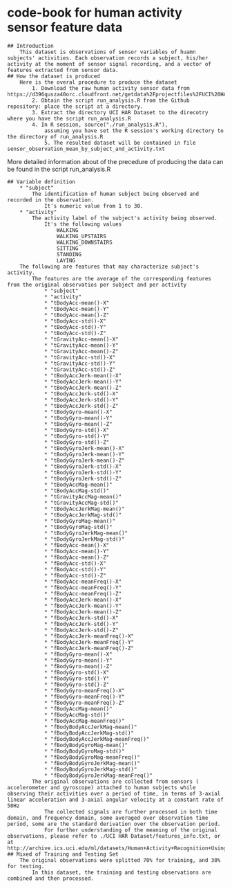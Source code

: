 # code-book for human activity sensor feature data
    ## Introduction
        This dataset is observations of sensor variables of huamn subjects' activities. Each observation records a subject, his/her activity at the moment of sensor signal recording, and a vector of features extracted from sensor data.
    ## How the dataset is produced
        Here is the overal procedure to produce the dataset
            1. Download the raw human activity sensor data from https://d396qusza40orc.cloudfront.net/getdata%2Fprojectfiles%2FUCI%20HAR%20Dataset.zip
            2. Obtain the script run_analysis.R from the Github repository: place the script at a directory.
            3. Extract the directory UCI HAR Dataset to the direcotry where you have the script run_analysis.R
            4. In R session, source("./run_analysis.R"),
                assuming you have set the R session's working directory to the directory of run_analysis.R
                5. The resulted dataset will be contained in file sensor_observation_mean_by_subject_and_activity.txt

More detailed information about of the precedure of producing the data can be found in the script run_analysis.R

    ## Variable definition
        * "subject"
            The identification of human subject being observed and recorded in the observation.
                It's numeric value from 1 to 30.
        * "activity"
            The activity label of the subject's activity being observed.
                It's the following values
                    WALKING
                    WALKING_UPSTAIRS
                    WALKING_DOWNSTAIRS
                    SITTING
                    STANDING
                    LAYING
        The following are features that may characterize subject's activity.
            The features are the average of the corresponding features from the original observatios per subject and per activity
                * "subject"
                * "activity"
                * "tBodyAcc-mean()-X"
                * "tBodyAcc-mean()-Y"
                * "tBodyAcc-mean()-Z"
                * "tBodyAcc-std()-X"
                * "tBodyAcc-std()-Y"
                * "tBodyAcc-std()-Z"
                * "tGravityAcc-mean()-X"
                * "tGravityAcc-mean()-Y"
                * "tGravityAcc-mean()-Z"
                * "tGravityAcc-std()-X"
                * "tGravityAcc-std()-Y"
                * "tGravityAcc-std()-Z"
                * "tBodyAccJerk-mean()-X"
                * "tBodyAccJerk-mean()-Y"
                * "tBodyAccJerk-mean()-Z"
                * "tBodyAccJerk-std()-X"
                * "tBodyAccJerk-std()-Y"
                * "tBodyAccJerk-std()-Z"
                * "tBodyGyro-mean()-X"
                * "tBodyGyro-mean()-Y"
                * "tBodyGyro-mean()-Z"
                * "tBodyGyro-std()-X"
                * "tBodyGyro-std()-Y"
                * "tBodyGyro-std()-Z"
                * "tBodyGyroJerk-mean()-X"
                * "tBodyGyroJerk-mean()-Y"
                * "tBodyGyroJerk-mean()-Z"
                * "tBodyGyroJerk-std()-X"
                * "tBodyGyroJerk-std()-Y"
                * "tBodyGyroJerk-std()-Z"
                * "tBodyAccMag-mean()"
                * "tBodyAccMag-std()"
                * "tGravityAccMag-mean()"
                * "tGravityAccMag-std()"
                * "tBodyAccJerkMag-mean()"
                * "tBodyAccJerkMag-std()"
                * "tBodyGyroMag-mean()"
                * "tBodyGyroMag-std()"
                * "tBodyGyroJerkMag-mean()"
                * "tBodyGyroJerkMag-std()"
                * "fBodyAcc-mean()-X"
                * "fBodyAcc-mean()-Y"
                * "fBodyAcc-mean()-Z"
                * "fBodyAcc-std()-X"
                * "fBodyAcc-std()-Y"
                * "fBodyAcc-std()-Z"
                * "fBodyAcc-meanFreq()-X"
                * "fBodyAcc-meanFreq()-Y"
                * "fBodyAcc-meanFreq()-Z"
                * "fBodyAccJerk-mean()-X"
                * "fBodyAccJerk-mean()-Y"
                * "fBodyAccJerk-mean()-Z"
                * "fBodyAccJerk-std()-X"
                * "fBodyAccJerk-std()-Y"
                * "fBodyAccJerk-std()-Z"
                * "fBodyAccJerk-meanFreq()-X"
                * "fBodyAccJerk-meanFreq()-Y"
                * "fBodyAccJerk-meanFreq()-Z"
                * "fBodyGyro-mean()-X"
                * "fBodyGyro-mean()-Y"
                * "fBodyGyro-mean()-Z"
                * "fBodyGyro-std()-X"
                * "fBodyGyro-std()-Y"
                * "fBodyGyro-std()-Z"
                * "fBodyGyro-meanFreq()-X"
                * "fBodyGyro-meanFreq()-Y"
                * "fBodyGyro-meanFreq()-Z"
                * "fBodyAccMag-mean()"
                * "fBodyAccMag-std()"
                * "fBodyAccMag-meanFreq()"
                * "fBodyBodyAccJerkMag-mean()"
                * "fBodyBodyAccJerkMag-std()"
                * "fBodyBodyAccJerkMag-meanFreq()"
                * "fBodyBodyGyroMag-mean()"
                * "fBodyBodyGyroMag-std()"
                * "fBodyBodyGyroMag-meanFreq()"
                * "fBodyBodyGyroJerkMag-mean()"
                * "fBodyBodyGyroJerkMag-std()"
                * "fBodyBodyGyroJerkMag-meanFreq()"
            The original observations are collected from sensors ( accelerometer and gyroscope) attached to human subjects while observing their activities over a period of time, in terms of 3-axial linear acceleration and 3-axial angular velocity at a constant rate of 50Hz
                The collected signals are further processed in both time domain, and frequency domain, some averaged over observation time period, some are the standard derivation over the observation period.
                For further understanding of the meaning of the original observations, please refer to ./UCI HAR Dataset/features_info.txt, or at http://archive.ics.uci.edu/ml/datasets/Human+Activity+Recognition+Using+Smartphones#
    ## Mixed of Training and Testing Set
        The original observations were splitted 70% for training, and 30% for testing.
            In this dataset, the training and testing observations are combined and then processed.

